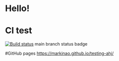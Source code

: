 # Hello!

# CI test
[![Build status](https://ci.appveyor.com/api/projects/status/32tul9qpwj52888a?svg=true)](https://ci.appveyor.com/project/MarkinAO/matchers)
main branch status badge

#GitHub pages
https://markinao.github.io/testing-ahj/